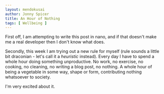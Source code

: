 ```yaml
---
layout: mendokusai
author: Jonny Spicer
title: An Hour of Nothing
tags: [ Wellbeing ]
---
```

First off, I am attempting to write this post in nano, and if that doesn't make me a real developer then I don't know what does.

Secondly, this week I am trying out a new rule for myself (rule sounds a little bit draconian - let's call it a *heuristic* instead). Every day I have to spend a whole hour
doing something unproductive. No work, no exercise, no cooking, no cleaning, no writing a blog post, no nothing. A whole hour of being a vegetable in some way, shape or form,
contributing nothing whatsoever to society.

I'm very excited about it.
